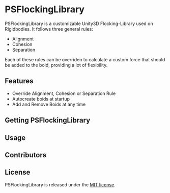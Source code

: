 # PSFlockingLibrary

PSFlockingLibrary is a customizable Unity3D Flocking-Library used on Rigidbodies. It follows three general rules: 

* Alignment
* Cohesion
* Separation

Each of these rules can be overriden to calculate a custom force that should be added to the boid, providing a lot of flexibility. 


## Features

* Override Alignment, Cohesion or Separation Rule
* Autocreate boids at startup
* Add and Remove Boids at any time


## Getting PSFlockingLibrary



## Usage


## Contributors


## License

PSFlockingLibrary is released under the [MIT license](https://github.com/npruehs/game-math/blob/develop/LICENSE).